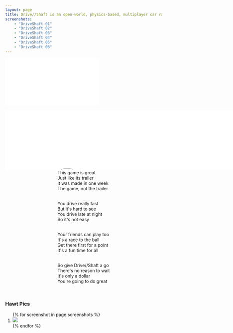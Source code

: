 ```yaml
---
layout: page
title: Drive//Shaft is an open-world, physics-based, multiplayer car racing game.
screenshots:
    - "DriveShaft 01"
    - "DriveShaft 02"
    - "DriveShaft 03"
    - "DriveShaft 04"
    - "DriveShaft 05"
    - "DriveShaft 06"
---
```


<div class="windows-surface">
    <div class="video">
        <iframe src="//www.youtube.com/embed/R6za6mUeSw8" frameborder="0" allowfullscreen></iframe>
    </div>
</div>
<br />

<div id="steam_widget">
    <iframe src="//store.steampowered.com/widget/747590/" frameborder="0" width="900" height="190"></iframe>
</div>

<div id="about" style="text-align: center">
    <div style="display: inline-block; text-align: left;">
This game is great<br/>
Just like its trailer<br/>
It was made in one week<br/>
The game, not the trailer<br/><br/>

You drive really fast<br/>
But it's hard to see<br/>
You drive late at night<br/>
So it's not easy<br/><br/>

Your friends can play too<br/>
It's a race to the ball<br/>
Get there first for a point<br/>
It's a fun time for all<br/><br/>

So give Drive//Shaft a go<br/>
There's no reason to wait<br/>
It's only a dollar<br/>
You're going to do great
<br />
<br />
    </div>
</div>

### Hawt Pics
<ol class="screenshots">
{% for screenshot in page.screenshots %}
    <li><a href="screenshots/{{ screenshot }}.jpg"><img src="screenshots/{{ screenshot }} Thumbnail.jpg" /></a></li>
{% endfor %}
</ol>